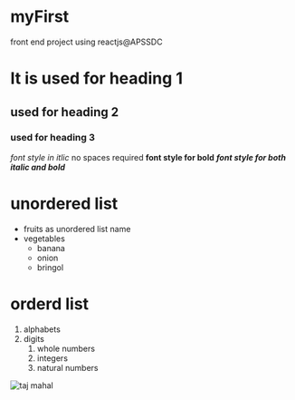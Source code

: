 # myFirst
front end project using reactjs@APSSDC
# It is used for heading 1   
## used for heading 2 
### used for heading 3
*font style in itlic*  no spaces required
**font style for bold** 
***font style for both italic and bold***
# unordered list
* fruits as unordered list name
* vegetables
  * banana
  * onion
  * bringol
 # orderd list
 1. alphabets
 2. digits
    1. whole numbers
    2. integers
    3. natural numbers

![taj mahal](https://encrypted-tbn0.gstatic.com/images?q=tbn:ANd9GcSqFzpfyb4dbcaSOUzsaxcSqn6CPhTkVMb4Aw&usqp=CAU)
  
    
